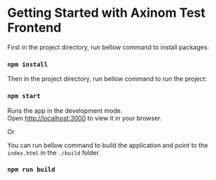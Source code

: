 # Getting Started with Axinom Test Frontend

First in the project directory, run bellow command to install packages:

### `npm install`

Then in the project directory, run bellow command to run the project:

### `npm start`

Runs the app in the development mode.\
Open [http://localhost:3000](http://localhost:3000) to view it in your browser.

Or

You can run bellow command to build the application and point to the `index.html` in the `./build` folder.

### `npm run build`
